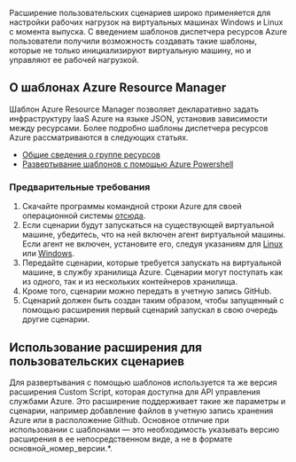 

Расширение пользовательских сценариев широко применяется для настройки рабочих нагрузок на виртуальных машинах Windows и Linux с момента выпуска. С введением шаблонов диспетчера ресурсов Azure пользователи получили возможность создавать такие шаблоны, которые не только инициализируют виртуальную машину, но и управляют ее рабочей нагрузкой.

## <a name="about-azure-resource-manager-templates"></a>О шаблонах Azure Resource Manager
Шаблон Azure Resource Manager позволяет декларативно задать инфраструктуру IaaS Azure на языке JSON, установив зависимости между ресурсами. Более подробно шаблоны диспетчера ресурсов Azure рассматриваются в следующих статьях.

* [Общие сведения о группе ресурсов](../articles/azure-resource-manager/resource-group-overview.md)
* [Развертывание шаблонов с помощью Azure Powershell](../articles/virtual-machines/windows/ps-manage.md?toc=%2fazure%2fvirtual-machines%2fwindows%2ftoc.json)

### <a name="prerequisites"></a>Предварительные требования
1. Скачайте программы командной строки Azure для своей операционной системы [отсюда](https://azure.microsoft.com/downloads/).
2. Если сценарии будут запускаться на существующей виртуальной машине, убедитесь, что на ней включен агент виртуальной машины. Если агент не включен, установите его, следуя указаниям для [Linux](../articles/virtual-machines/linux/classic/manage-extensions.md?toc=%2fazure%2fvirtual-machines%2flinux%2fclassic%2ftoc.json) или [Windows](../articles/virtual-machines/windows/classic/manage-extensions.md?toc=%2fazure%2fvirtual-machines%2fwindows%2fclassic%2ftoc.json).
3. Передайте сценарии, которые требуется запускать на виртуальной машине, в службу хранилища Azure. Сценарии могут поступать как из одного, так и из нескольких контейнеров хранилища.
4. Кроме того, сценарии можно передать в учетную запись GitHub.
5. Сценарий должен быть создан таким образом, чтобы запущенный с помощью расширения первый сценарий запускал в свою очередь другие сценарии.

## <a name="using-the-custom-script-extension"></a>Использование расширения для пользовательских сценариев
Для развертывания с помощью шаблонов используется та же версия расширения Custom Script, которая доступна для API управления службами Azure. Это расширение поддерживает такие же параметры и сценарии, например добавление файлов в учетную запись хранения Azure или в расположение Github. Основное отличие при использовании с шаблонами — это необходимость указывать версию расширения в ее непосредственном виде, а не в формате основной_номер_версии.*.

